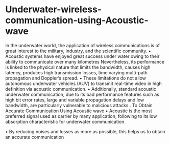 # Underwater-wireless-communication-using-Acoustic-wave
In the underwater world, the application of wireless 
communications is of great interest to the military, industry, 
and the scientific community. 
• Acoustic systems have enjoyed great success under water 
owing to their ability to communicate over many kilometres
Nevertheless, its performance is linked to the physical nature 
that limits the bandwidth, causes high latency, produces high 
transmission losses, time varying multi-path propagation and 
Doppler’s spread. 
• These limitations do not allow autonomous underwater 
vehicles (AUV) to transmit real-time video in high definition via 
acoustic communication. 
• Additionally, standard acoustic underwater communication, 
due to its bad performance features such as high bit error 
rates, large and variable propagation delays and low 
bandwidth, are particularly vulnerable to malicious attacks 
.
To Obtain Accurate Communication Using Acoustic wave
• Acoustic is the most preferred signal used as carrier by many
application, following to its low absorption characteristic for 
underwater communication.

• By reducing noises and losses as more as possible, this helps us 
to obtain an accurate communication
